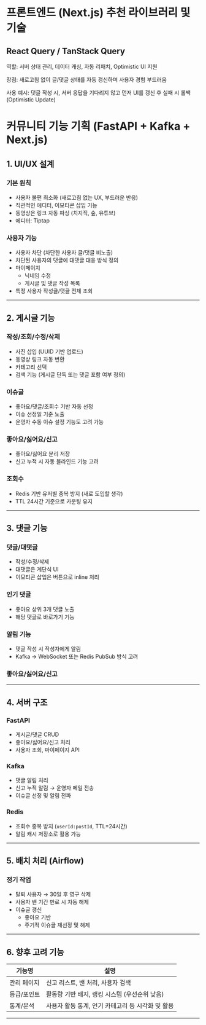 # 프론트엔드 (Next.js) 추천 라이브러리 및 기술

## React Query / TanStack Query

역할: 서버 상태 관리, 데이터 캐싱, 자동 리패치, Optimistic UI 지원

장점: 새로고침 없이 글/댓글 상태를 자동 갱신하며 사용자 경험 부드러움

사용 예시: 댓글 작성 시, 서버 응답을 기다리지 않고 먼저 UI를 갱신 후 실패 시 롤백 (Optimistic Update)

# 커뮤니티 기능 기획 (FastAPI + Kafka + Next.js)

## 1. UI/UX 설계

### 기본 원칙

- 사용자 불편 최소화 (새로고침 없는 UX, 부드러운 반응)
- 직관적인 에디터, 이모티콘 삽입 기능
- 동영상은 링크 자동 파싱 (치지직, 숲, 유튜브)
- 에디터: Tiptap

### 사용자 기능

- 사용자 차단 (차단한 사용자 글/댓글 비노출)
- 차단된 사용자의 댓글에 대댓글 대응 방식 정의
- 마이페이지
  - 닉네임 수정
  - 게시글 및 댓글 작성 목록
- 특정 사용자 작성글/댓글 전체 조회

---

## 2. 게시글 기능

### 작성/조회/수정/삭제

- 사진 삽입 (UUID 기반 업로드)
- 동영상 링크 자동 변환
- 카테고리 선택
- 검색 기능 (게시글 단독 또는 댓글 포함 여부 정의)

### 이슈글

- 좋아요/댓글/조회수 기반 자동 선정
- 이슈 선정일 기준 노출
- 운영자 수동 이슈 설정 기능도 고려 가능

### 좋아요/싫어요/신고

- 좋아요/싫어요 분리 저장
- 신고 누적 시 자동 블라인드 기능 고려

### 조회수

- Redis 기반 유저별 중복 방지 (새로 도입할 생각)
- TTL 24시간 기준으로 카운팅 유지

---

## 3. 댓글 기능

### 댓글/대댓글

- 작성/수정/삭제
- 대댓글은 계단식 UI
- 이모티콘 삽입은 버튼으로 inline 처리

### 인기 댓글

- 좋아요 상위 3개 댓글 노출
- 해당 댓글로 바로가기 기능

### 알림 기능

- 댓글 작성 시 작성자에게 알림
- Kafka → WebSocket 또는 Redis PubSub 방식 고려

### 좋아요/싫어요/신고

---

## 4. 서버 구조

### FastAPI

- 게시글/댓글 CRUD
- 좋아요/싫어요/신고 처리
- 사용자 조회, 마이페이지 API

### Kafka

- 댓글 알림 처리
- 신고 누적 알림 → 운영자 메일 전송
- 이슈글 선정 및 알림 전파

### Redis

- 조회수 중복 방지 (`userId:postId`, TTL=24시간)
- 알림 캐시 저장소로 활용 가능

---

## 5. 배치 처리 (Airflow)

### 정기 작업

- 탈퇴 사용자 → 30일 후 영구 삭제
- 사용자 밴 기간 만료 시 자동 해제
- 이슈글 갱신
  - 좋아요 기반
  - 주기적 이슈글 재선정 및 해제

---

## 6. 향후 고려 기능

| 기능명      | 설명                                              |
| ----------- | ------------------------------------------------- |
| 관리 페이지 | 신고 리스트, 밴 처리, 사용자 검색                 |
| 등급/포인트 | 활동량 기반 배지, 랭킹 시스템 (우선순위 낮음)     |
| 통계/분석   | 사용자 활동 통계, 인기 카테고리 등 시각화 및 활용 |

---
